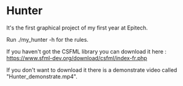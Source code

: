 # Hunter
It's the first graphical project of my first year at Epitech.

Run ./my_hunter -h for the rules.

If you haven't got the CSFML library you can download it here : https://www.sfml-dev.org/download/csfml/index-fr.php

If you don't want to download it there is a demonstrate video called "Hunter_demonstrate.mp4".
